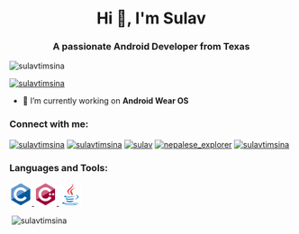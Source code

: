 <h1 align="center">Hi 👋, I'm Sulav</h1>
<h3 align="center">A passionate Android Developer from Texas</h3>

<p align="left"> <img src="https://komarev.com/ghpvc/?username=sulavtimsina&label=Profile%20views&color=0e75b6&style=flat" alt="sulavtimsina" /> </p>

<p align="left"> <a href="https://github.com/ryo-ma/github-profile-trophy"><img src="https://github-profile-trophy.vercel.app/?username=sulavtimsina" alt="sulavtimsina" /></a> </p>

- 🔭 I’m currently working on **Android Wear OS**

<h3 align="left">Connect with me:</h3>
<p align="left">
<a href="https://twitter.com/sulavtimsina" target="blank"><img align="center" src="https://raw.githubusercontent.com/rahuldkjain/github-profile-readme-generator/master/src/images/icons/Social/twitter.svg" alt="sulavtimsina" height="30" width="40" /></a>
<a href="https://linkedin.com/in/sulavtimsina" target="blank"><img align="center" src="https://raw.githubusercontent.com/rahuldkjain/github-profile-readme-generator/master/src/images/icons/Social/linked-in-alt.svg" alt="sulavtimsina" height="30" width="40" /></a>
<a href="https://fb.com/sulav" target="blank"><img align="center" src="https://raw.githubusercontent.com/rahuldkjain/github-profile-readme-generator/master/src/images/icons/Social/facebook.svg" alt="sulav" height="30" width="40" /></a>
<a href="https://instagram.com/nepalese_explorer" target="blank"><img align="center" src="https://raw.githubusercontent.com/rahuldkjain/github-profile-readme-generator/master/src/images/icons/Social/instagram.svg" alt="nepalese_explorer" height="30" width="40" /></a>
<a href="https://www.youtube.com/c/sulavtimsina" target="blank"><img align="center" src="https://raw.githubusercontent.com/rahuldkjain/github-profile-readme-generator/master/src/images/icons/Social/youtube.svg" alt="sulavtimsina" height="30" width="40" /></a>
</p>

<h3 align="left">Languages and Tools:</h3>
<p align="left"> <a href="https://www.cprogramming.com/" target="_blank"> <img src="https://raw.githubusercontent.com/devicons/devicon/master/icons/c/c-original.svg" alt="c" width="40" height="40"/> </a> <a href="https://www.w3schools.com/cpp/" target="_blank"> <img src="https://raw.githubusercontent.com/devicons/devicon/master/icons/cplusplus/cplusplus-original.svg" alt="cplusplus" width="40" height="40"/> </a> <a href="https://www.java.com" target="_blank"> <img src="https://raw.githubusercontent.com/devicons/devicon/master/icons/java/java-original.svg" alt="java" width="40" height="40"/> </a> </p>

<p>&nbsp;<img align="center" src="https://github-readme-stats.vercel.app/api?username=sulavtimsina&show_icons=true&locale=en" alt="sulavtimsina" /></p>
